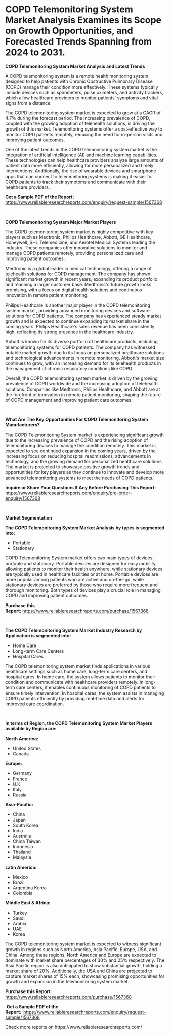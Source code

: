<p><h1>COPD Telemonitoring System Market Analysis Examines its Scope on Growth Opportunities, and Forecasted Trends Spanning from 2024 to 2031.</h1></p><p><strong>COPD Telemonitoring System Market Analysis and Latest Trends</strong></p>
<p><p>A COPD telemonitoring system is a remote health monitoring system designed to help patients with Chronic Obstructive Pulmonary Disease (COPD) manage their condition more effectively. These systems typically include devices such as spirometers, pulse oximeters, and activity trackers, which allow healthcare providers to monitor patients' symptoms and vital signs from a distance.</p><p>The COPD telemonitoring system market is expected to grow at a CAGR of 4.7% during the forecast period. The increasing prevalence of COPD, coupled with the growing adoption of telehealth solutions, is driving the growth of this market. Telemonitoring systems offer a cost-effective way to monitor COPD patients remotely, reducing the need for in-person visits and improving patient outcomes.</p><p>One of the latest trends in the COPD telemonitoring system market is the integration of artificial intelligence (AI) and machine learning capabilities. These technologies can help healthcare providers analyze large amounts of patient data more efficiently, allowing for more personalized and timely interventions. Additionally, the rise of wearable devices and smartphone apps that can connect to telemonitoring systems is making it easier for COPD patients to track their symptoms and communicate with their healthcare providers.</p></p>
<p><strong>Get a Sample PDF of the Report:&nbsp;</strong> <a href="https://www.reliableresearchreports.com/enquiry/request-sample/1567368">https://www.reliableresearchreports.com/enquiry/request-sample/1567368</a></p>
<p>&nbsp;</p>
<p><strong>COPD Telemonitoring System Major Market Players</strong></p>
<p><p>The COPD telemonitoring system market is highly competitive with key players such as Medtronic, Philips Healthcare, Abbott, GE Healthcare, Honeywell, SHL Telemedicine, and Aerotel Medical Systems leading the industry. These companies offer innovative solutions to monitor and manage COPD patients remotely, providing personalized care and improving patient outcomes.</p><p>Medtronic is a global leader in medical technology, offering a range of telehealth solutions for COPD management. The company has shown significant market growth in recent years, expanding its product portfolio and reaching a larger customer base. Medtronic's future growth looks promising, with a focus on digital health solutions and continuous innovation in remote patient monitoring.</p><p>Philips Healthcare is another major player in the COPD telemonitoring system market, providing advanced monitoring devices and software solutions for COPD patients. The company has experienced steady market growth and is expected to continue expanding its market share in the coming years. Philips Healthcare's sales revenue has been consistently high, reflecting its strong presence in the healthcare industry.</p><p>Abbott is known for its diverse portfolio of healthcare products, including telemonitoring systems for COPD patients. The company has witnessed notable market growth due to its focus on personalized healthcare solutions and technological advancements in remote monitoring. Abbott's market size continues to grow, with an increasing demand for its telehealth products in the management of chronic respiratory conditions like COPD.</p><p>Overall, the COPD telemonitoring system market is driven by the growing prevalence of COPD worldwide and the increasing adoption of telehealth solutions. Companies like Medtronic, Philips Healthcare, and Abbott are at the forefront of innovation in remote patient monitoring, shaping the future of COPD management and improving patient care outcomes.</p></p>
<p>&nbsp;</p>
<p><strong>What Are The Key Opportunities For COPD Telemonitoring System Manufacturers?</strong></p>
<p><p>The COPD Telemonitoring System market is experiencing significant growth due to the increasing prevalence of COPD and the rising adoption of telemonitoring devices to manage the condition remotely. This market is expected to see continued expansion in the coming years, driven by the increasing focus on reducing hospital readmissions, advancements in technology, and the growing demand for personalized healthcare solutions. The market is projected to showcase positive growth trends and opportunities for key players as they continue to innovate and develop more advanced telemonitoring systems to meet the needs of COPD patients.</p></p>
<p><strong>Inquire or Share Your Questions If Any Before Purchasing This Report:</strong> <a href="https://www.reliableresearchreports.com/enquiry/pre-order-enquiry/1567368">https://www.reliableresearchreports.com/enquiry/pre-order-enquiry/1567368</a></p>
<p>&nbsp;</p>
<p><strong>Market Segmentation</strong></p>
<p><strong>The COPD Telemonitoring System Market Analysis by types is segmented into:</strong></p>
<p><ul><li>Portable</li><li>Stationary</li></ul></p>
<p><p>COPD Telemonitoring System market offers two main types of devices: portable and stationary. Portable devices are designed for easy mobility, allowing patients to monitor their health anywhere, while stationary devices are typically used in healthcare facilities or at home. Portable devices are more popular among patients who are active and on-the-go, while stationary devices are preferred by those who require more frequent and thorough monitoring. Both types of devices play a crucial role in managing COPD and improving patient outcomes.</p></p>
<p><strong>Purchase this Report:&nbsp;</strong><a href="https://www.reliableresearchreports.com/purchase/1567368">https://www.reliableresearchreports.com/purchase/1567368</a></p>
<p>&nbsp;</p>
<p><strong>The COPD Telemonitoring System Market Industry Research by Application is segmented into:</strong></p>
<p><ul><li>Home Care</li><li>Long-term Care Centers</li><li>Hospital Cares</li></ul></p>
<p><p>The COPD telemonitoring system market finds applications in various healthcare settings such as home care, long-term care centers, and hospital cares. In home care, the system allows patients to monitor their condition and communicate with healthcare providers remotely. In long-term care centers, it enables continuous monitoring of COPD patients to ensure timely intervention. In hospital cares, the system assists in managing COPD patients efficiently by providing real-time data and alerts for improved care coordination.</p></p>
<p>&nbsp;</p>
<p><strong>In terms of Region, the COPD Telemonitoring System Market Players available by Region are:</strong></p>
<p>
    <p> <strong> North America: </strong>
        <ul>
            <li>United States</li>
            <li>Canada</li>
        </ul>
        </p> 
    <p> <strong> Europe: </strong>
        <ul>
            <li>Germany</li>
            <li>France</li>
            <li>U.K.</li>
            <li>Italy</li>
            <li>Russia</li>
        </ul>
        </p> 
    <p> <strong> Asia-Pacific: </strong>
        <ul>
            <li>China</li>
            <li>Japan</li>
            <li>South Korea</li>
            <li>India</li>
            <li>Australia</li>
            <li>China Taiwan</li>
            <li>Indonesia</li>
            <li>Thailand</li>
            <li>Malaysia</li>
        </ul>
        </p> 
    <p> <strong> Latin America: </strong>
        <ul>
            <li>Mexico</li>
            <li>Brazil</li>
            <li>Argentina Korea</li>
            <li>Colombia</li>
        </ul>
        </p> 
    <p> <strong> Middle East & Africa: </strong>
        <ul>
            <li>Turkey</li>
            <li>Saudi</li>
            <li>Arabia</li>
            <li>UAE</li>
            <li>Korea</li>
        </ul>
    </p>
    </p>
<p><p>The COPD telemonitoring system market is expected to witness significant growth in regions such as North America, Asia Pacific, Europe, USA, and China. Among these regions, North America and Europe are expected to dominate with market share percentages of 30% and 25% respectively. The Asia Pacific region is also anticipated to show substantial growth, holding a market share of 20%. Additionally, the USA and China are projected to capture market shares of 15% each, showcasing promising opportunities for growth and expansion in the telemonitoring system market.</p></p>
<p><strong>Purchase this Report: </strong><a href="https://www.reliableresearchreports.com/purchase/1567368">https://www.reliableresearchreports.com/purchase/1567368</a></p>
<p>&nbsp;<strong>Get a Sample PDF of the Report:&nbsp;&nbsp;</strong><a href="https://www.reliableresearchreports.com/enquiry/request-sample/1567368">https://www.reliableresearchreports.com/enquiry/request-sample/1567368</a></p>
<p><strong></strong></p>
<p>Check more reports on https://www.reliableresearchreports.com/</p>